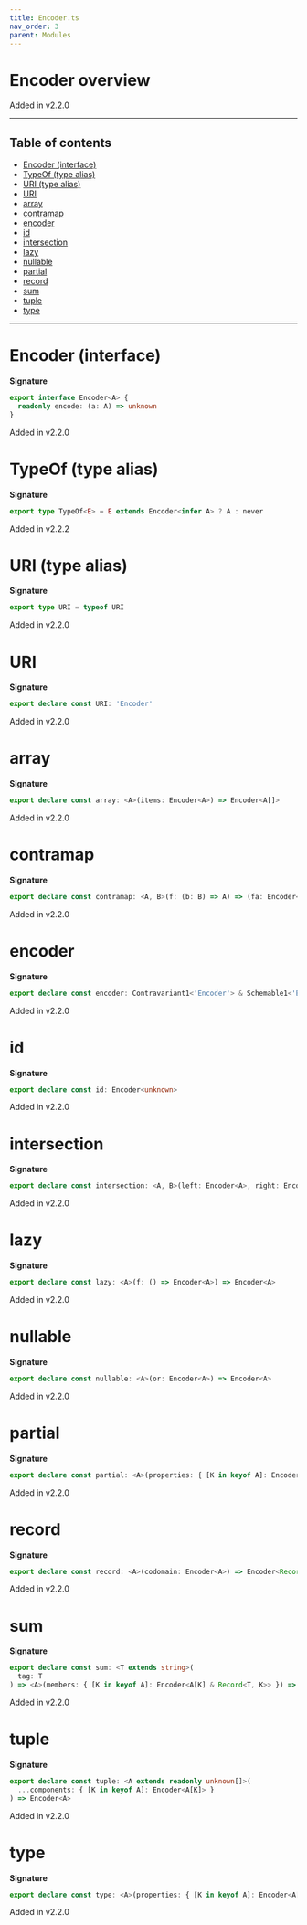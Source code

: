 ```yaml
---
title: Encoder.ts
nav_order: 3
parent: Modules
---
```


# Encoder overview

Added in v2.2.0

---

<h2 class="text-delta">Table of contents</h2>

- [Encoder (interface)](#encoder-interface)
- [TypeOf (type alias)](#typeof-type-alias)
- [URI (type alias)](#uri-type-alias)
- [URI](#uri)
- [array](#array)
- [contramap](#contramap)
- [encoder](#encoder)
- [id](#id)
- [intersection](#intersection)
- [lazy](#lazy)
- [nullable](#nullable)
- [partial](#partial)
- [record](#record)
- [sum](#sum)
- [tuple](#tuple)
- [type](#type)

---

# Encoder (interface)

**Signature**

```ts
export interface Encoder<A> {
  readonly encode: (a: A) => unknown
}
```

Added in v2.2.0

# TypeOf (type alias)

**Signature**

```ts
export type TypeOf<E> = E extends Encoder<infer A> ? A : never
```

Added in v2.2.2

# URI (type alias)

**Signature**

```ts
export type URI = typeof URI
```

Added in v2.2.0

# URI

**Signature**

```ts
export declare const URI: 'Encoder'
```

Added in v2.2.0

# array

**Signature**

```ts
export declare const array: <A>(items: Encoder<A>) => Encoder<A[]>
```

Added in v2.2.0

# contramap

**Signature**

```ts
export declare const contramap: <A, B>(f: (b: B) => A) => (fa: Encoder<A>) => Encoder<B>
```

Added in v2.2.0

# encoder

**Signature**

```ts
export declare const encoder: Contravariant1<'Encoder'> & Schemable1<'Encoder'>
```

Added in v2.2.0

# id

**Signature**

```ts
export declare const id: Encoder<unknown>
```

Added in v2.2.0

# intersection

**Signature**

```ts
export declare const intersection: <A, B>(left: Encoder<A>, right: Encoder<B>) => Encoder<A & B>
```

Added in v2.2.0

# lazy

**Signature**

```ts
export declare const lazy: <A>(f: () => Encoder<A>) => Encoder<A>
```

Added in v2.2.0

# nullable

**Signature**

```ts
export declare const nullable: <A>(or: Encoder<A>) => Encoder<A>
```

Added in v2.2.0

# partial

**Signature**

```ts
export declare const partial: <A>(properties: { [K in keyof A]: Encoder<A[K]> }) => Encoder<Partial<A>>
```

Added in v2.2.0

# record

**Signature**

```ts
export declare const record: <A>(codomain: Encoder<A>) => Encoder<Record<string, A>>
```

Added in v2.2.0

# sum

**Signature**

```ts
export declare const sum: <T extends string>(
  tag: T
) => <A>(members: { [K in keyof A]: Encoder<A[K] & Record<T, K>> }) => Encoder<A[keyof A]>
```

Added in v2.2.0

# tuple

**Signature**

```ts
export declare const tuple: <A extends readonly unknown[]>(
  ...components: { [K in keyof A]: Encoder<A[K]> }
) => Encoder<A>
```

Added in v2.2.0

# type

**Signature**

```ts
export declare const type: <A>(properties: { [K in keyof A]: Encoder<A[K]> }) => Encoder<A>
```

Added in v2.2.0
